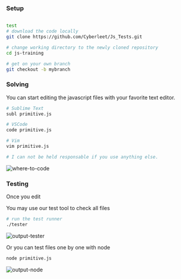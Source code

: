 ### Setup
```sh

test
# download the code locally
git clone https://github.com/Cyberleet/Js_Tests.git

# change working directory to the newly cloned repository
cd js-training

# get on your own branch
git checkout -b mybranch
```

### Solving
You can start editing the javascript files with your favorite text editor.
```sh
# Sublime Text
subl primitive.js

# VSCode
code primitive.js

# Vim
vim primitive.js

# I can not be held responsable if you use anything else.
```

![where-to-code](https://github.com/wildcodeschoolparis/js-training/blob/master/img/where-to-code.png)

### Testing
Once you edit

You may use our test tool to check all files
```sh
# run the test runner
./tester
```
![output-tester](https://github.com/wildcodeschoolparis/js-training/blob/master/img/output-tester.png)

Or you can test files one by one with node
```sh
node primitive.js
```
![output-node](https://github.com/wildcodeschoolparis/js-training/blob/master/img/output-node.png)

